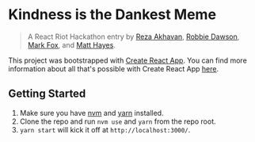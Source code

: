 # Kindness is the Dankest Meme
> A React Riot Hackathon entry by [Reza Akhavan](https://github.com/jedireza), [Robbie Dawson](https://github.com/robhdawson/), [Mark Fox](https://github.com/mfdj/), and  [Matt Hayes](https://github.com/mysterycommand/).

This project was bootstrapped with [Create React App](https://github.com/facebookincubator/create-react-app). You can find more information about all that's possible with Create React App [here](https://github.com/facebookincubator/create-react-app/blob/master/packages/react-scripts/template/README.md).

## Getting Started
1. Make sure you have [nvm](https://github.com/creationix/nvm#installation) and [yarn](https://yarnpkg.com/en/docs/install) installed.
2. Clone the repo and run `nvm use` and `yarn` from the repo root.
3. `yarn start` will kick it off at `http://localhost:3000/`.
